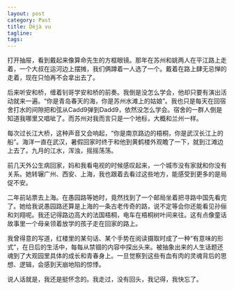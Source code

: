 ```yaml
---
layout: post
category: Past
title: Déjà vu
tagline:
tags: 
---
```


打开抽屉，看到戴起来像算命先生的方框眼镜。那年在苏州和姚两人在平江路上走着，一个大叔在运河边上摆摊，我们俩蹲着一人选了一个。戴着在路上肆无忌惮的走着，现在只怕再不会拿出去了。

后来听安和桥，缠着钊哥学安和桥的前奏。我倒是没怎么学会，他却只要有演出活动就来一遍。“你是青岛春天的海，你是苏州水滩上的姑娘”。我也只是每天在回宿舍打水的间隙把和弦从Cadd9弹到Dadd9，依然没怎么学会。宿舍的一群人倒是知道我哪里又唱呲了。而苏州对我而言只是一个地标，大概和兰州一样。

每次过长江大桥，这种声音又会响起，“你是南京路边的梧桐，你是武汉长江上的船”。海洋一直在武汉，暑假回家时终于和他到黄鹤楼外观瞻了一下，就到江滩边上去了。九月的江水，浑浊，摇摇荡荡。

前几天外公生病回家，妈和我看电视的时候感叹起来，一个城市没有家就和你没有关系。她转辗广州、西安、上海，我也跟着去看过这些地方，能感受到更多的是局促不安。

二年前站票去上海。在愚园路等她时，竟然找到了一个邮局坐着把寻路中国先看完了。她给我说愚园路还算是上海的一条古老传奇的路，说不定等会你还能看见孙俪和刘翔呢。我还记得路边高大的法国梧桐，电车在梧桐树叶间来往。这有点像童话故事里一个母亲领着放学的孩子走在回家的路上。

我曾得意的写道，红楼里的某句话、某个手势在阅读摄取时成了一种“有意味的形式”，在日后的生活中，每每从禁锢的内容中探出头来。被抽象出来的人生话题还魂到了大观园里具体的成长和青春身上。一旦觉察到这些有血有肉的灵魂背后的思想、逻辑，会感到天崩地陷的惊悸。

说人话就是，我还是挺怀念的。我走过，没有回头，我记得，我快忘了。
